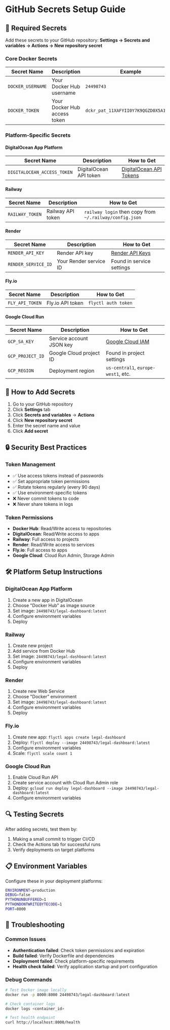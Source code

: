 # GitHub Secrets Setup Guide

## 🔐 Required Secrets

Add these secrets to your GitHub repository:
**Settings → Secrets and variables → Actions → New repository secret**

### Core Docker Secrets
| Secret Name | Description | Example |
|-------------|-------------|---------|
| `DOCKER_USERNAME` | Your Docker Hub username | `24498743` |
| `DOCKER_TOKEN` | Your Docker Hub access token | `dckr_pat_11XAFYII0Y7K9QGZD0X5A11Z18` |

### Platform-Specific Secrets

#### DigitalOcean App Platform
| Secret Name | Description | How to Get |
|-------------|-------------|------------|
| `DIGITALOCEAN_ACCESS_TOKEN` | DigitalOcean API token | [DigitalOcean API Tokens](https://cloud.digitalocean.com/account/api/tokens) |

#### Railway
| Secret Name | Description | How to Get |
|-------------|-------------|------------|
| `RAILWAY_TOKEN` | Railway API token | `railway login` then copy from `~/.railway/config.json` |

#### Render
| Secret Name | Description | How to Get |
|-------------|-------------|------------|
| `RENDER_API_KEY` | Render API key | [Render API Keys](https://render.com/docs/api) |
| `RENDER_SERVICE_ID` | Your Render service ID | Found in service settings |

#### Fly.io
| Secret Name | Description | How to Get |
|-------------|-------------|------------|
| `FLY_API_TOKEN` | Fly.io API token | `flyctl auth token` |

#### Google Cloud Run
| Secret Name | Description | How to Get |
|-------------|-------------|------------|
| `GCP_SA_KEY` | Service account JSON key | [Google Cloud IAM](https://console.cloud.google.com/iam-admin/serviceaccounts) |
| `GCP_PROJECT_ID` | Google Cloud project ID | Found in project settings |
| `GCP_REGION` | Deployment region | `us-central1`, `europe-west1`, etc. |

## 🚀 How to Add Secrets

1. Go to your GitHub repository
2. Click **Settings** tab
3. Click **Secrets and variables** → **Actions**
4. Click **New repository secret**
5. Enter the secret name and value
6. Click **Add secret**

## 🔒 Security Best Practices

### Token Management
- ✅ Use access tokens instead of passwords
- ✅ Set appropriate token permissions
- ✅ Rotate tokens regularly (every 90 days)
- ✅ Use environment-specific tokens
- ❌ Never commit tokens to code
- ❌ Never share tokens in logs

### Token Permissions
- **Docker Hub**: Read/Write access to repositories
- **DigitalOcean**: Read/Write access to apps
- **Railway**: Full access to projects
- **Render**: Read/Write access to services
- **Fly.io**: Full access to apps
- **Google Cloud**: Cloud Run Admin, Storage Admin

## 🛠️ Platform Setup Instructions

### DigitalOcean App Platform
1. Create a new app in DigitalOcean
2. Choose "Docker Hub" as image source
3. Set image: `24498743/legal-dashboard:latest`
4. Configure environment variables
5. Deploy

### Railway
1. Create new project
2. Add service from Docker Hub
3. Set image: `24498743/legal-dashboard:latest`
4. Configure environment variables
5. Deploy

### Render
1. Create new Web Service
2. Choose "Docker" environment
3. Set image: `24498743/legal-dashboard:latest`
4. Configure environment variables
5. Deploy

### Fly.io
1. Create new app: `flyctl apps create legal-dashboard`
2. Deploy: `flyctl deploy --image 24498743/legal-dashboard:latest`
3. Configure environment variables
4. Scale: `flyctl scale count 1`

### Google Cloud Run
1. Enable Cloud Run API
2. Create service account with Cloud Run Admin role
3. Deploy: `gcloud run deploy legal-dashboard --image 24498743/legal-dashboard:latest`
4. Configure environment variables

## 🔍 Testing Secrets

After adding secrets, test them by:
1. Making a small commit to trigger CI/CD
2. Check the Actions tab for successful runs
3. Verify deployments on target platforms

## 📋 Environment Variables

Configure these in your deployment platforms:

```bash
ENVIRONMENT=production
DEBUG=false
PYTHONUNBUFFERED=1
PYTHONDONTWRITEBYTECODE=1
PORT=8000
```

## 🚨 Troubleshooting

### Common Issues
- **Authentication failed**: Check token permissions and expiration
- **Build failed**: Verify Dockerfile and dependencies
- **Deployment failed**: Check platform-specific requirements
- **Health check failed**: Verify application startup and port configuration

### Debug Commands
```bash
# Test Docker image locally
docker run -p 8000:8000 24498743/legal-dashboard:latest

# Check container logs
docker logs <container_id>

# Test health endpoint
curl http://localhost:8000/health
```